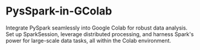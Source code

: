 # PysSpark-in-GColab
Integrate PySpark seamlessly into Google Colab for robust data analysis. Set up SparkSession, leverage distributed processing, and harness Spark's power for large-scale data tasks, all within the Colab environment.
